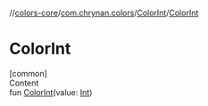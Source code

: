//[colors-core](../../../index.md)/[com.chrynan.colors](../index.md)/[ColorInt](index.md)/[ColorInt](-color-int.md)



# ColorInt  
[common]  
Content  
fun [ColorInt](-color-int.md)(value: [Int](https://kotlinlang.org/api/latest/jvm/stdlib/kotlin/-int/index.html))  



